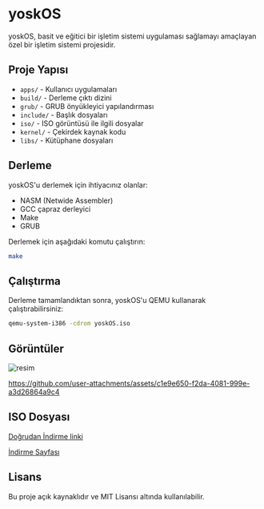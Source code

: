 # yoskOS

yoskOS, basit ve eğitici bir işletim sistemi uygulaması sağlamayı amaçlayan özel bir işletim sistemi projesidir.

## Proje Yapısı

- `apps/` - Kullanıcı uygulamaları
- `build/` - Derleme çıktı dizini
- `grub/` - GRUB önyükleyici yapılandırması
- `include/` - Başlık dosyaları
- `iso/` - ISO görüntüsü ile ilgili dosyalar
- `kernel/` - Çekirdek kaynak kodu
- `libs/` - Kütüphane dosyaları

## Derleme

yoskOS'u derlemek için ihtiyacınız olanlar:
- NASM (Netwide Assembler)
- GCC çapraz derleyici
- Make
- GRUB

Derlemek için aşağıdaki komutu çalıştırın:
```bash
make
```

## Çalıştırma

Derleme tamamlandıktan sonra, yoskOS'u QEMU kullanarak çalıştırabilirsiniz:
```bash
qemu-system-i386 -cdrom yoskOS.iso
```

## Görüntüler
![resim](https://github.com/user-attachments/assets/6b20f29e-29a1-4c92-9193-384e1bb3881b)


https://github.com/user-attachments/assets/c1e9e650-f2da-4081-999e-a3d26864a9c4



## ISO Dosyası
[Doğrudan İndirme linki](https://github.com/yoskasss/yoskOS/releases/download/untagged-7f0e99797725a296e42c/yoskOS.iso)



[İndirme Sayfası](https://github.com/yoskasss/yoskOS/releases)

## Lisans

Bu proje açık kaynaklıdır ve MIT Lisansı altında kullanılabilir. 
